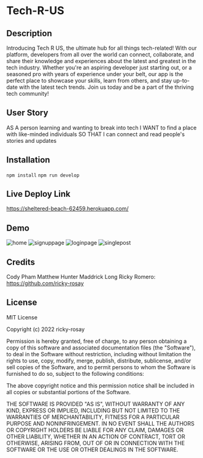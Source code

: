 # Tech-R-US

## Description

Introducing Tech R US, the ultimate hub for all things tech-related! With our platform, developers from all over the world can connect, collaborate, and share their knowledge and experiences about the latest and greatest in the tech industry. Whether you're an aspiring developer just starting out, or a seasoned pro with years of experience under your belt, our app is the perfect place to showcase your skills, learn from others, and stay up-to-date with the latest tech trends. Join us today and be a part of the thriving tech community!

## User Story

AS A person learning and wanting to break into tech
I WANT to find a place with like-minded individuals
SO THAT I can connect and read people's stories and updates

## Installation
`npm install`
`npm run develop`

## Live Deploy Link

https://sheltered-beach-62459.herokuapp.com/

## Demo
![home](https://user-images.githubusercontent.com/111669764/221068810-ddf0f778-d09e-4a4c-907c-ec51e4ecd2b0.png)
![signuppage](https://user-images.githubusercontent.com/111669764/221068831-daa0978f-f7fc-48cf-b89c-1f5866c25477.png)
![loginpage](https://user-images.githubusercontent.com/111669764/221068842-59ba0a3a-f4fe-4d58-8520-e315b7353b4c.png)
![singlepost](https://user-images.githubusercontent.com/111669764/221068854-9fec2bd0-566f-4b19-8286-506d1ea02c65.png)


## Credits

Cody Pham
Matthew Hunter
Maddrick Long
Ricky Romero: https://github.com/ricky-rosay

## License

MIT License

Copyright (c) 2022 ricky-rosay

Permission is hereby granted, free of charge, to any person obtaining a copy
of this software and associated documentation files (the "Software"), to deal
in the Software without restriction, including without limitation the rights
to use, copy, modify, merge, publish, distribute, sublicense, and/or sell
copies of the Software, and to permit persons to whom the Software is
furnished to do so, subject to the following conditions:

The above copyright notice and this permission notice shall be included in all
copies or substantial portions of the Software.

THE SOFTWARE IS PROVIDED "AS IS", WITHOUT WARRANTY OF ANY KIND, EXPRESS OR
IMPLIED, INCLUDING BUT NOT LIMITED TO THE WARRANTIES OF MERCHANTABILITY,
FITNESS FOR A PARTICULAR PURPOSE AND NONINFRINGEMENT. IN NO EVENT SHALL THE
AUTHORS OR COPYRIGHT HOLDERS BE LIABLE FOR ANY CLAIM, DAMAGES OR OTHER
LIABILITY, WHETHER IN AN ACTION OF CONTRACT, TORT OR OTHERWISE, ARISING FROM,
OUT OF OR IN CONNECTION WITH THE SOFTWARE OR THE USE OR OTHER DEALINGS IN THE
SOFTWARE.
